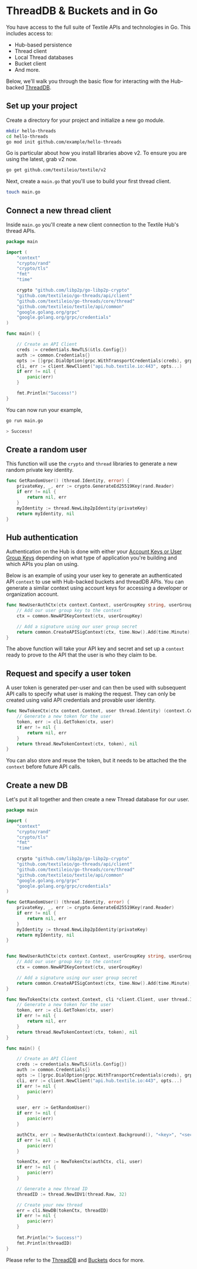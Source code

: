 # ThreadDB & Buckets and  in Go

You have access to the full suite of Textile APIs and technologies in Go. This includes access to:

* Hub-based persistence
* Thread client
* Local Thread databases
* Bucket client
* And more. 

Below, we'll walk you through the basic flow for interacting with the Hub-backed [ThreadDB](https://github.com/textileio/go-threads).

## Set up your project

Create a directory for your project and initialize a new go module. 

```sh
mkdir hello-threads
cd hello-threads
go mod init github.com/example/hello-threads
```

Go is particular about how you install libraries above v2. To ensure you are using the latest, grab v2 now. 

```sh
go get github.com/textileio/textile/v2
```

Next, create a `main.go` that you'll use to build your first thread client. 

```sh
touch main.go
```

## Connect a new thread client

Inside `main.go` you'll create a new client connection to the Textile Hub's thread APIs.

```go
package main

import (
    "context"
    "crypto/rand"
    "crypto/tls"
    "fmt"
    "time"

    crypto "github.com/libp2p/go-libp2p-crypto"
    "github.com/textileio/go-threads/api/client"
    "github.com/textileio/go-threads/core/thread"
    "github.com/textileio/textile/api/common"
    "google.golang.org/grpc"
    "google.golang.org/grpc/credentials"
)

func main() {

    // Create an API Client
    creds := credentials.NewTLS(&tls.Config{})
    auth := common.Credentials{}
    opts := []grpc.DialOption{grpc.WithTransportCredentials(creds), grpc.WithPerRPCCredentials(auth)}
    cli, err := client.NewClient("api.hub.textile.io:443", opts...)
    if err != nil {
        panic(err)
    }

    fmt.Println("Success!")
}
```

You can now run your example,

```sh
go run main.go

> Success!
```

## Create a random user

This function will use the `crypto` and `thread` libraries to generate a new random private key identity.

```go
func GetRandomUser() (thread.Identity, error) {
    privateKey, _, err := crypto.GenerateEd25519Key(rand.Reader)
    if err != nil {
        return nil, err
    }
    myIdentity := thread.NewLibp2pIdentity(privateKey)
    return myIdentity, nil
}
```

## Hub authentication

Authentication on the Hub is done with either your [Account Keys or User Group Keys](/hub/apis/) depending on what type of application you're building and which APIs you plan on using.

Below is an example of using your user key to generate an authenticated API `context` to use with Hub-backed buckets and threadDB APIs. You can generate a similar context using account keys for accessing a developer or organization account.

```go
func NewUserAuthCtx(ctx context.Context, userGroupKey string, userGroupSecret string) (context.Context, error) {
    // Add our user group key to the context
    ctx = common.NewAPIKeyContext(ctx, userGroupKey)

    // Add a signature using our user group secret
    return common.CreateAPISigContext(ctx, time.Now().Add(time.Minute), userGroupSecret)
}
```

The above function will take your API key and secret and set up a `context` ready to prove to the API that the user is who they claim to be. 


## Request and specify a user token

A user token is generated per-user and can then be used with subsequent API calls to specify what user is making the request. They can only be created using valid API credentials and provable user identity. 

```go
func NewTokenCtx(ctx context.Context, user thread.Identity) (context.Context, error){
    // Generate a new token for the user
    token, err := cli.GetToken(ctx, user)
    if err != nil {
        return nil, err
    }
    return thread.NewTokenContext(ctx, token), nil
}
```

You can also store and reuse the token, but it needs to be attached the the `context` before future API calls. 

## Create a new DB

Let's put it all together and then create a new Thread database for our user.


```go
package main

import (
    "context"
    "crypto/rand"
    "crypto/tls"
    "fmt"
    "time"

    crypto "github.com/libp2p/go-libp2p-crypto"
    "github.com/textileio/go-threads/api/client"
    "github.com/textileio/go-threads/core/thread"
    "github.com/textileio/textile/api/common"
    "google.golang.org/grpc"
    "google.golang.org/grpc/credentials"
)

func GetRandomUser() (thread.Identity, error) {
    privateKey, _, err := crypto.GenerateEd25519Key(rand.Reader)
    if err != nil {
        return nil, err
    }
    myIdentity := thread.NewLibp2pIdentity(privateKey)
    return myIdentity, nil
}


func NewUserAuthCtx(ctx context.Context, userGroupKey string, userGroupSecret string) (context.Context, error) {
    // Add our user group key to the context
    ctx = common.NewAPIKeyContext(ctx, userGroupKey)

    // Add a signature using our user group secret
    return common.CreateAPISigContext(ctx, time.Now().Add(time.Minute), userGroupSecret)
}

func NewTokenCtx(ctx context.Context, cli *client.Client, user thread.Identity) (context.Context, error){
    // Generate a new token for the user
    token, err := cli.GetToken(ctx, user)
    if err != nil {
        return nil, err
    }
    return thread.NewTokenContext(ctx, token), nil
}

func main() {

    // Create an API Client
    creds := credentials.NewTLS(&tls.Config{})
    auth := common.Credentials{}
    opts := []grpc.DialOption{grpc.WithTransportCredentials(creds), grpc.WithPerRPCCredentials(auth)}
    cli, err := client.NewClient("api.hub.textile.io:443", opts...)
    if err != nil {
        panic(err)
    }

    user, err := GetRandomUser()
    if err != nil {
        panic(err)
    }

    authCtx, err := NewUserAuthCtx(context.Background(), "<key>", "<secret>")
    if err != nil {
        panic(err)
    }

    tokenCtx, err := NewTokenCtx(authCtx, cli, user)
    if err != nil {
        panic(err)
    }

    // Generate a new thread ID
    threadID := thread.NewIDV1(thread.Raw, 32)

    // Create your new thread
    err = cli.NewDB(tokenCtx, threadID)
    if err != nil {
        panic(err)
    }
    
    fmt.Println("> Success!")
    fmt.Println(threadID)
}


```

Please refer to the [ThreadDB](https://github.com/textileio/go-threads) and [Buckets](https://github.com/textileio/go-buckets) docs for more.